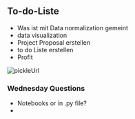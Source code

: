 ## To-do-Liste

- Was ist mit Data normalization gemeint
- data visualization
- Project Proposal erstellen  
- to do Liste erstellen
- Profit

![pickleUrl](https://media1.tenor.com/images/1756eb5631ade0eb64d57d256a5847f2/tenor.gif) 

### Wednesday Questions

- Notebooks or in .py file?
- 
